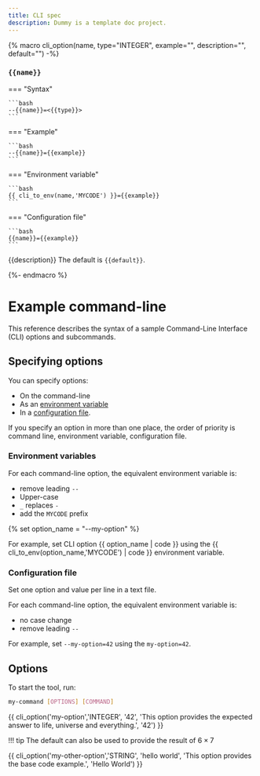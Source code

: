 ```yaml
---
title: CLI spec
description: Dummy is a template doc project.
---
```


{% macro cli_option(name, type="INTEGER", example="", description="", default="") -%}

### `{{name}}`

=== "Syntax"

    ```bash
    --{{name}}=<{{type}}>
    ```

=== "Example"

    ```bash
    --{{name}}={{example}}
    ```

=== "Environment variable"

    ```bash
    {{ cli_to_env(name,'MYCODE') }}={{example}}
    ```

=== "Configuration file"

    ```bash
    {{name}}={{example}}
    ```

{{description}}
The default is `{{default}}`.

{%- endmacro %}

# Example command-line

This reference describes the syntax of a sample Command-Line Interface (CLI) options
and subcommands.

## Specifying options

You can specify options:

* On the command-line
* As an [environment variable](#environment-variables)
* In a [configuration file](#configuration-file).

If you specify an option in more than one place, the order of priority is command line, environment
variable, configuration file.

### Environment variables

For each command-line option, the equivalent environment variable is:

* remove leading `--`
* Upper-case
* `_` replaces `-`
* add the `MYCODE` prefix

{% set option_name = "--my-option" %}

For example, set CLI option {{ option_name | code }} using the {{ cli_to_env(option_name,'MYCODE') | code }} environment variable.

### Configuration file

Set one option and value per line in a text file.

For each command-line option, the equivalent environment variable is:

* no case change
* remove leading `--`

For example, set `--my-option=42` using the `my-option=42`.

## Options

To start the tool, run:

```bash
my-command [OPTIONS] [COMMAND]
```

{{ cli_option('my-option','INTEGER', '42', 'This option provides the expected answer to life, universe and everything.', '42') }}

!!! tip
    The default can also be used to provide the result of $6 \times 7$

{{ cli_option('my-other-option','STRING', 'hello world', 'This option provides the base code example.', 'Hello World') }}

